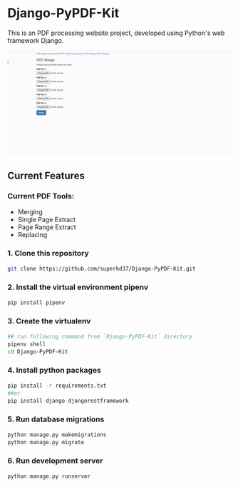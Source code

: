 # Django-PyPDF-Kit

This is an PDF processing website project, developed using Python's web framework Django.<br>

![pypdf Gif](/pypdf.gif)

## Current Features

### Current PDF Tools:
* Merging
* Single Page Extract
* Page Range Extract
* Replacing

### 1. Clone this repository
```bash
git clone https://github.com/superkd37/Django-PyPDF-Kit.git
```

### 2. Install the virtual environment pipenv
```bash
pip install pipenv
```

### 3. Create the virtualenv
```bash
## run following command from `Django-PyPDF-Kit` directory
pipenv shell
cd Django-PyPDF-Kit
```

### 4. Install python packages
```bash
pip install -r requirements.txt
##or
pip install django djangorestframework
```

### 5. Run database migrations
```bash
python manage.py makemigrations
python manage.py migrate
```

### 6. Run development server
```bash
python manage.py runserver
```
